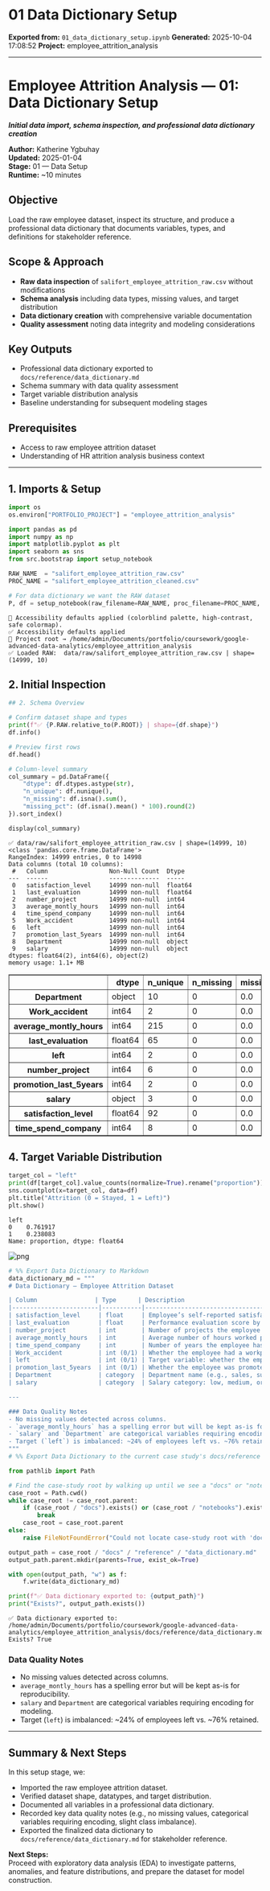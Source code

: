 # 01 Data Dictionary Setup

**Exported from:** `01_data_dictionary_setup.ipynb`
**Generated:** 2025-10-04 17:08:52
**Project:** employee_attrition_analysis

---

# Employee Attrition Analysis — 01: Data Dictionary Setup

***Initial data import, schema inspection, and professional data dictionary creation***

**Author:** Katherine Ygbuhay  
**Updated:** 2025-01-04  
**Stage:** 01 — Data Setup  
**Runtime:** ~10 minutes  

## Objective

Load the raw employee dataset, inspect its structure, and produce a professional data dictionary that documents variables, types, and definitions for stakeholder reference.

## Scope & Approach

- **Raw data inspection** of `salifort_employee_attrition_raw.csv` without modifications
- **Schema analysis** including data types, missing values, and target distribution  
- **Data dictionary creation** with comprehensive variable documentation
- **Quality assessment** noting data integrity and modeling considerations

## Key Outputs

- Professional data dictionary exported to `docs/reference/data_dictionary.md`
- Schema summary with data quality assessment
- Target variable distribution analysis
- Baseline understanding for subsequent modeling stages

## Prerequisites

- Access to raw employee attrition dataset
- Understanding of HR attrition analysis business context

---

## 1. Imports & Setup
```python
import os
os.environ["PORTFOLIO_PROJECT"] = "employee_attrition_analysis"

import pandas as pd
import numpy as np
import matplotlib.pyplot as plt
import seaborn as sns
from src.bootstrap import setup_notebook

RAW_NAME  = "salifort_employee_attrition_raw.csv"
PROC_NAME = "salifort_employee_attrition_cleaned.csv"

# For data dictionary we want the RAW dataset
P, df = setup_notebook(raw_filename=RAW_NAME, proc_filename=PROC_NAME, load="raw")
```

    🎨 Accessibility defaults applied (colorblind palette, high-contrast, safe colormap).
    ✅ Accessibility defaults applied
    📁 Project root → /home/admin/Documents/portfolio/coursework/google-advanced-data-analytics/employee_attrition_analysis
    ✅ Loaded RAW:  data/raw/salifort_employee_attrition_raw.csv | shape=(14999, 10)


## 2. Initial Inspection
```python
## 2. Schema Overview

# Confirm dataset shape and types
print(f"✅ {P.RAW.relative_to(P.ROOT)} | shape={df.shape}")
df.info()

# Preview first rows
df.head()

# Column-level summary
col_summary = pd.DataFrame({
    "dtype": df.dtypes.astype(str),
    "n_unique": df.nunique(),
    "n_missing": df.isna().sum(),
    "missing_pct": (df.isna().mean() * 100).round(2)
}).sort_index()

display(col_summary)
```

    ✅ data/raw/salifort_employee_attrition_raw.csv | shape=(14999, 10)
    <class 'pandas.core.frame.DataFrame'>
    RangeIndex: 14999 entries, 0 to 14998
    Data columns (total 10 columns):
     #   Column                 Non-Null Count  Dtype  
    ---  ------                 --------------  -----  
     0   satisfaction_level     14999 non-null  float64
     1   last_evaluation        14999 non-null  float64
     2   number_project         14999 non-null  int64  
     3   average_montly_hours   14999 non-null  int64  
     4   time_spend_company     14999 non-null  int64  
     5   Work_accident          14999 non-null  int64  
     6   left                   14999 non-null  int64  
     7   promotion_last_5years  14999 non-null  int64  
     8   Department             14999 non-null  object 
     9   salary                 14999 non-null  object 
    dtypes: float64(2), int64(6), object(2)
    memory usage: 1.1+ MB



<div>
<style scoped>
    .dataframe tbody tr th:only-of-type {
        vertical-align: middle;
    }

    .dataframe tbody tr th {
        vertical-align: top;
    }

    .dataframe thead th {
        text-align: right;
    }
</style>
<table border="1" class="dataframe">
  <thead>
    <tr style="text-align: right;">
      <th></th>
      <th>dtype</th>
      <th>n_unique</th>
      <th>n_missing</th>
      <th>missing_pct</th>
    </tr>
  </thead>
  <tbody>
    <tr>
      <th>Department</th>
      <td>object</td>
      <td>10</td>
      <td>0</td>
      <td>0.0</td>
    </tr>
    <tr>
      <th>Work_accident</th>
      <td>int64</td>
      <td>2</td>
      <td>0</td>
      <td>0.0</td>
    </tr>
    <tr>
      <th>average_montly_hours</th>
      <td>int64</td>
      <td>215</td>
      <td>0</td>
      <td>0.0</td>
    </tr>
    <tr>
      <th>last_evaluation</th>
      <td>float64</td>
      <td>65</td>
      <td>0</td>
      <td>0.0</td>
    </tr>
    <tr>
      <th>left</th>
      <td>int64</td>
      <td>2</td>
      <td>0</td>
      <td>0.0</td>
    </tr>
    <tr>
      <th>number_project</th>
      <td>int64</td>
      <td>6</td>
      <td>0</td>
      <td>0.0</td>
    </tr>
    <tr>
      <th>promotion_last_5years</th>
      <td>int64</td>
      <td>2</td>
      <td>0</td>
      <td>0.0</td>
    </tr>
    <tr>
      <th>salary</th>
      <td>object</td>
      <td>3</td>
      <td>0</td>
      <td>0.0</td>
    </tr>
    <tr>
      <th>satisfaction_level</th>
      <td>float64</td>
      <td>92</td>
      <td>0</td>
      <td>0.0</td>
    </tr>
    <tr>
      <th>time_spend_company</th>
      <td>int64</td>
      <td>8</td>
      <td>0</td>
      <td>0.0</td>
    </tr>
  </tbody>
</table>
</div>


## 4. Target Variable Distribution
```python
target_col = "left"
print(df[target_col].value_counts(normalize=True).rename("proportion"))
sns.countplot(x=target_col, data=df)
plt.title("Attrition (0 = Stayed, 1 = Left)")
plt.show()
```

    left
    0    0.761917
    1    0.238083
    Name: proportion, dtype: float64



    
![png](output_6_1.png)
    

```python
# %% Export Data Dictionary to Markdown
data_dictionary_md = """
# Data Dictionary – Employee Attrition Dataset

| Column                | Type      | Description                                                                 |
|------------------------|-----------|-----------------------------------------------------------------------------|
| satisfaction_level     | float     | Employee’s self-reported satisfaction (0–1 scale).                         |
| last_evaluation        | float     | Performance evaluation score by management (0–1 scale).                    |
| number_project         | int       | Number of projects the employee has worked on.                             |
| average_montly_hours   | int       | Average number of hours worked per month (*note the misspelling retained*).|
| time_spend_company     | int       | Number of years the employee has been with the company.                     |
| Work_accident          | int (0/1) | Whether the employee had a workplace accident (1 = yes).                   |
| left                   | int (0/1) | Target variable: whether the employee left the company (1 = yes).          |
| promotion_last_5years  | int (0/1) | Whether the employee was promoted in the last 5 years.                     |
| Department             | category  | Department name (e.g., sales, support, technical).                         |
| salary                 | category  | Salary category: low, medium, or high.                                     |

---

### Data Quality Notes
- No missing values detected across columns.
- `average_montly_hours` has a spelling error but will be kept as-is for reproducibility.
- `salary` and `Department` are categorical variables requiring encoding for modeling.
- Target (`left`) is imbalanced: ~24% of employees left vs. ~76% retained.
"""
# %% Export Data Dictionary to the current case study's docs/reference

from pathlib import Path

# Find the case-study root by walking up until we see a "docs" or "notebooks" folder
case_root = Path.cwd()
while case_root != case_root.parent:
    if (case_root / "docs").exists() or (case_root / "notebooks").exists():
        break
    case_root = case_root.parent
else:
    raise FileNotFoundError("Could not locate case-study root with 'docs' or 'notebooks'.")

output_path = case_root / "docs" / "reference" / "data_dictionary.md"
output_path.parent.mkdir(parents=True, exist_ok=True)

with open(output_path, "w") as f:
    f.write(data_dictionary_md)

print(f"✅ Data dictionary exported to: {output_path}")
print("Exists?", output_path.exists())
```

    ✅ Data dictionary exported to: /home/admin/Documents/portfolio/coursework/google-advanced-data-analytics/employee_attrition_analysis/docs/reference/data_dictionary.md
    Exists? True


### Data Quality Notes
- No missing values detected across columns.
- `average_montly_hours` has a spelling error but will be kept as-is for reproducibility.
- `salary` and `Department` are categorical variables requiring encoding for modeling.
- Target (`left`) is imbalanced: ~24% of employees left vs. ~76% retained.

---

## Summary & Next Steps

In this setup stage, we:

- Imported the raw employee attrition dataset.  
- Verified dataset shape, datatypes, and target distribution.  
- Documented all variables in a professional data dictionary.  
- Recorded key data quality notes (e.g., no missing values, categorical variables requiring encoding, slight class imbalance).  
- Exported the finalized data dictionary to `docs/reference/data_dictionary.md` for stakeholder reference.

**Next Steps:**  
Proceed with exploratory data analysis (EDA) to investigate patterns, anomalies, and feature distributions, and prepare the dataset for model construction.
